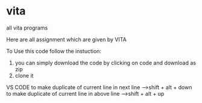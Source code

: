 # vita

all vita programs

Here are all assignment which are given by VITA

To Use this code follow the instuction:

1. you can simply download the code by clicking on code and download as zip
2. clone it

VS CODE
to make duplicate of current line in next line -->shift + alt + down
to make duplicate of current line in above line -->shift + alt + up
